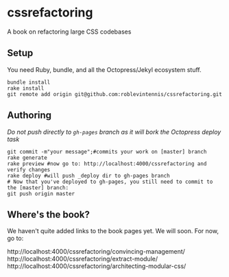cssrefactoring
==============

A book on refactoring large CSS codebases

## Setup

You need Ruby, bundle, and all the Octopress/Jekyl ecosystem stuff.

```shell
bundle install
rake install
git remote add origin git@github.com:roblevintennis/cssrefactoring.git
```

## Authoring

*Do not push directly to `gh-pages` branch as it will bork the Octopress deploy task*

```shell
git commit -m"your message";#commits your work on [master] branch
rake generate
rake preview #now go to: http://localhost:4000/cssrefactoring and verify changes
rake deploy #will push _deploy dir to gh-pages branch
# Now that you've deployed to gh-pages, you still need to commit to the [master] branch:
git push origin master
```

## Where's the book?

We haven't quite added links to the book pages yet. We will soon. For now, go to:

http://localhost:4000/cssrefactoring/convincing-management/
http://localhost:4000/cssrefactoring/extract-module/
http://localhost:4000/cssrefactoring/architecting-modular-css/
